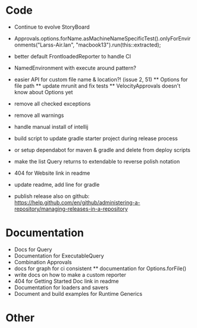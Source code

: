 # Code
* Continue to evolve StoryBoard

* Approvals.options.forName.asMachineNameSpecificTest().onlyForEnvironments("Larss-Air.lan", "macbook13").run(this::extracted);
* better default FrontloadedReporter to handle CI
* NamedEnvironment with execute around pattern?

* easier API for custom file name & location?! (issue 2, 51)
** Options for file path
** update mrunit and fix tests
** VelocityApprovals doesn't know about Options yet

* remove all checked exceptions
* remove all warnings
* handle manual install of intellij
* build script to update gradle starter project during release process
* or setup dependabot for maven & gradle and delete from deploy scripts
* make the list Query returns  to extendable to reverse polish notation

* 404 for Website link in readme
* update readme, add line for gradle
* publish release also on github: https://help.github.com/en/github/administering-a-repository/managing-releases-in-a-repository

# Documentation
* Docs for Query
* Documentation for ExecutableQuery
* Combination Approvals
* docs for graph for ci consistent
** documentation for Options.forFile()
* write docs on how to make a custom reporter
* 404 for Getting Started Doc link in readme
* Documentation for loaders and savers
* Document and build examples for Runtime Generics

# Other